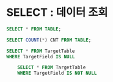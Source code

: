 # SELECT : 데이터 조회

``` sql
SELECT * FROM TABLE;
```    

``` sql
SELECT COUNT(*) CNT FROM TABLE;
```    

``` sql
SELECT * FROM TargetTable
WHERE TargetField IS NULL
```    

``` sql
    SELECT * FROM TargetTable
    WHERE TargetField IS NOT NULL
```    